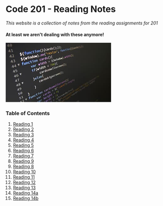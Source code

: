 # Code 201 - Reading Notes
*This website is a collection of notes from the reading assignments for 201*

#### At least we aren't dealing with these anymore! 

<img src="IMG/coding.png">


### Table of Contents

1. [Reading 1](read-1.md)
2. [Reading 2](read-2.md)
3. [Reading 3](read-3.md)
4. [Reading 4](read-4.md)
5. [Reading 5](read-5.md)
6. [Reading 6](read-6.md)
7. [Reading 7](read-7.md)
8. [Reading 9](read-9.md)
9. [Reading 8](read-8.md)
10. [Reading 10](read-10.md)
11. [Reading 11](read-11.md)
12. [Reading 12](read-12.md)
13. [Reading 13](read-13.md)
14. [Reading 14a](read-14a.md)
15. [Reading 14b](read-14b.md)


